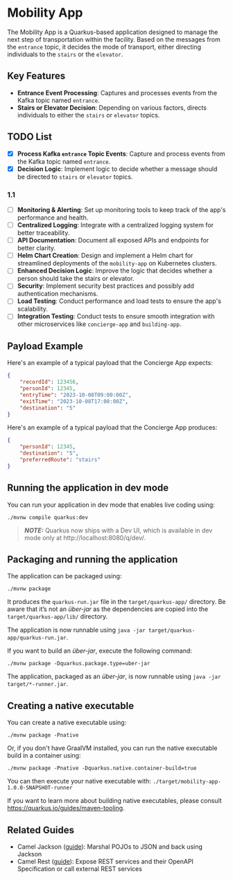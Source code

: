# Mobility App

The Mobility App is a Quarkus-based application designed to manage the next step of transportation within the facility. Based on the messages from the `entrance` topic, it decides the mode of transport, either directing individuals to the `stairs` or the `elevator`.

## Key Features

- **Entrance Event Processing**: Captures and processes events from the Kafka topic named `entrance`.
- **Stairs or Elevator Decision**: Depending on various factors, directs individuals to either the `stairs` or `elevator` topics.

## TODO List
- [X] **Process Kafka `entrance` Topic Events**: Capture and process events from the Kafka topic named `entrance`.
- [X] **Decision Logic**: Implement logic to decide whether a message should be directed to `stairs` or `elevator` topics.
### 1.1
- [ ] **Monitoring & Alerting**: Set up monitoring tools to keep track of the app's performance and health.
- [ ] **Centralized Logging**: Integrate with a centralized logging system for better traceability.
- [ ] **API Documentation**: Document all exposed APIs and endpoints for better clarity.
- [ ] **Helm Chart Creation**: Design and implement a Helm chart for streamlined deployments of the `mobility-app` on Kubernetes clusters.
- [ ] **Enhanced Decision Logic**: Improve the logic that decides whether a person should take the stairs or elevator.
- [ ] **Security**: Implement security best practices and possibly add authentication mechanisms.
- [ ] **Load Testing**: Conduct performance and load tests to ensure the app's scalability.
- [ ] **Integration Testing**: Conduct tests to ensure smooth integration with other microservices like `concierge-app` and `building-app`.

## Payload Example

Here's an example of a typical payload that the Concierge App expects:

```json
{
    "recordId": 123456,
    "personId": 12345,
    "entryTime": "2023-10-08T09:00:00Z",
    "exitTime": "2023-10-08T17:00:00Z",
    "destination": "5"
}
```
Here's an example of a typical payload that the Concierge App produces:

```json
{
    "personId": 12345,
    "destination": "5",
    "preferredRoute": "stairs"
}
```
## Running the application in dev mode

You can run your application in dev mode that enables live coding using:
```shell script
./mvnw compile quarkus:dev
```

> **_NOTE:_**  Quarkus now ships with a Dev UI, which is available in dev mode only at http://localhost:8080/q/dev/.

## Packaging and running the application

The application can be packaged using:
```shell script
./mvnw package
```
It produces the `quarkus-run.jar` file in the `target/quarkus-app/` directory.
Be aware that it’s not an _über-jar_ as the dependencies are copied into the `target/quarkus-app/lib/` directory.

The application is now runnable using `java -jar target/quarkus-app/quarkus-run.jar`.

If you want to build an _über-jar_, execute the following command:
```shell script
./mvnw package -Dquarkus.package.type=uber-jar
```

The application, packaged as an _über-jar_, is now runnable using `java -jar target/*-runner.jar`.

## Creating a native executable

You can create a native executable using: 
```shell script
./mvnw package -Pnative
```

Or, if you don't have GraalVM installed, you can run the native executable build in a container using: 
```shell script
./mvnw package -Pnative -Dquarkus.native.container-build=true
```

You can then execute your native executable with: `./target/mobility-app-1.0.0-SNAPSHOT-runner`

If you want to learn more about building native executables, please consult https://quarkus.io/guides/maven-tooling.

## Related Guides

- Camel Jackson ([guide](https://camel.apache.org/camel-quarkus/latest/reference/extensions/jackson.html)): Marshal POJOs to JSON and back using Jackson
- Camel Rest ([guide](https://camel.apache.org/camel-quarkus/latest/reference/extensions/rest.html)): Expose REST services and their OpenAPI Specification or call external REST services

